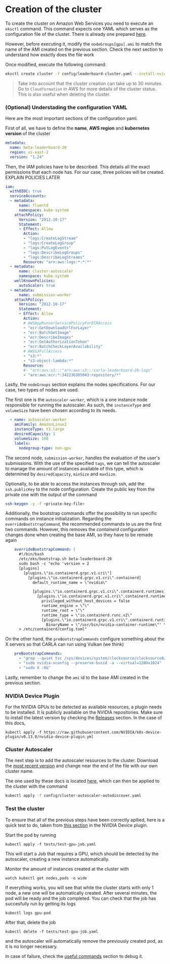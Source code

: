 # Creation of the cluster

To create the cluster on Amazon Web Services you need to execute an `eksctl` command. This command expects one YAML which serves as the configuration file of the cluster. There is already one prepared [here](../config/leaderboard-cluster.yaml).

However, before executing it, modify the `nodeGroups[gpu].ami` to match the name of the AMI created on the previous section. Check the next section to understand how exactly does the file work

Once modified, execute the following command:

```bash
eksctl create cluster -f config/leaderboard-cluster.yaml --install-nvidia-plugin=false
```

> Take into account that the cluster creation can take up to 30 minutes. Go to `Cloudformation` in AWS for more details of the cluster status. This is also useful when deleting the cluster.

### (Optional) Understading the configuration YAML

Here are the most important sections of the configuration yaml.

First of all, we have to define the **name**, **AWS region** and **kubernetes version** of the cluster
```yaml
metadata:
  name: beta-leaderboard-20
  region: us-east-2
  version: "1.24"
```

Then, the IAM policies have to be described. This details all the exact permissions that each node has. For our case, three policies will be created. EXPLAIN POLICIES LATER
```yaml
iam:
  withOIDC: true
  serviceAccounts:
  - metadata:
      name: fluentd
      namespace: kube-system
    attachPolicy:
      Version: "2012-10-17"
      Statement:
      - Effect: Allow
        Action:
        - "logs:CreateLogStream"
        - "logs:CreateLogGroup"
        - "logs:PutLogEvents"
        - "logs:DescribeLogGroups"
        - "logs:DescribeLogStreams"
        Resource: "arn:aws:logs:*:*:*"
  - metadata:
      name: cluster-autoscaler
      namespace: kube-system
    wellKnownPolicies:
      autoScaler: true
  - metadata:
      name: submission-worker
    attachPolicy:
      Version: "2012-10-17"
      Statement:
      - Effect: Allow
        Action:
        # AWSAppRunnerServicePolicyForECRAccess
        - "ecr:GetDownloadUrlForLayer"
        - "ecr:BatchGetImage"
        - "ecr:DescribeImages"
        - "ecr:GetAuthorizationToken"
        - "ecr:BatchCheckLayerAvailability"
        # AWSS3FullAccess
        - "s3:*"
        - "s3-object-lambda:*"
        Resource:
        #- "arn:aws:s3:::"arn:aws:s3:::carla-leaderboard-20-logs"
        - "arn:aws:ecr:*:342236305043:repository/*"
```

Lastly, the `nodeGroups` section explains the nodes specifications. For our case, two types of nodes are used.

The first one is the `autoscaler-worker`, which is a one instance node responsible for running the autoscaler. As such, the `instanceType` and `volumeSize` have been chosen according to its needs.
```yaml
  - name: autoscaler-worker
    amiFamily: AmazonLinux2
    instanceType: t3.large
    desiredCapacity: 1
    volumeSize: 100
    labels:
      nodegroup-type: non-gpu
```

The second node, `submission-worker`, handles the evaluation of the user's submissions. With the use of the specified `tags`, we can tell the autoscaler to manage the amount of instances available of this type, which is determined by `desiredCapacity`, `minSize` and `maxSize`.

Optionally, to be able to access the instances through ssh, add the `ssh.publicKey` to the node configuration. Create the public key from the private one with the output of the command

```bash
ssh-keygen -y -f <private-key-file>
```

Additionally, the bootstrap commands offer the possibility to run specific commands on instance initialization. Regarding the `overrideBootstrapCommand`, the recommended commands to us are the first two commands. However, this removes the *containerd* configuration changes done when creating the base AMI, so they have to be remade again
```yaml
    overrideBootstrapCommand: |
      #!/bin/bash
      /etc/eks/bootstrap.sh beta-leaderboard-20
      sudo bash -c "echo 'version = 2
      [plugins]
        [plugins.\"io.containerd.grpc.v1.cri\"]
          [plugins.\"io.containerd.grpc.v1.cri\".containerd]
            default_runtime_name = \"nvidia\"

            [plugins.\"io.containerd.grpc.v1.cri\".containerd.runtimes]
              [plugins.\"io.containerd.grpc.v1.cri\".containerd.runtimes.nvidia]
                privileged_without_host_devices = false
                runtime_engine = \"\"
                runtime_root = \"\"
                runtime_type = \"io.containerd.runc.v2\"
                [plugins.\"io.containerd.grpc.v1.cri\".containerd.runtimes.nvidia.options]
                  BinaryName = \"/usr/bin/nvidia-container-runtime\"' \
      > /etc/containerd/config.toml"
```

On the other hand, the `preBootstrapCommands` configure something about the X servers so that CARLA can run using Vulkan (we think)
```yaml
    preBootstrapCommands:
      - "grep --quiet tsc /sys/devices/system/clocksource/clocksource0/available_clocksource && sudo bash -c 'echo tsc > /sys/devices/system/clocksource/clocksource0/current_clocksource'"
      - "sudo nvidia-xconfig --preserve-busid -a --virtual=1280x1024"
      - "sudo X :0&"
```

Lastly, remember to change the `ami` id to the base AMI created in the previous section.

### NVIDIA Device Plugin

For the NVIDIA GPUs to be detected as available resources, a plugin needs to be installed. It is publicly available on the NVIDIA repositories. Make sure to install the latest version by checking the [Releases](https://github.com/NVIDIA/k8s-device-plugin/releases) section. In the case of this docs, 

```
kubectl apply -f https://raw.githubusercontent.com/NVIDIA/k8s-device-plugin/v0.13.0/nvidia-device-plugin.yml
```

### Cluster Autoscaler

The next step is to add the autoscaler resources to the cluster. Download the [most recent version](https://github.com/kubernetes/autoscaler/blob/master/cluster-autoscaler/cloudprovider/aws/examples/cluster-autoscaler-autodiscover.yaml) and change *<YOUR CLUSTER NAME>* near the end of the file with our own cluster name.

The one used by these docs is located [here](../config/cluster-autoscaler-autodiscover.yaml), which can then be applied to the cluster with the command
```bash
kubectl apply -f config/cluster-autoscaler-autodiscover.yaml
```

### Test the cluster

To ensure that all of the previous steps have been correctly apllied, here is a quick test to do, taken from [this section](https://github.com/NVIDIA/k8s-device-plugin#running-gpu-jobs) in the NVIDIA Device plugin.

Start the pod by running
```
kubectl apply -f tests/test-gpu-job.yaml
```

This will start a Job that requires a GPU, which should be detected by the autoscaler, creating a new instance automatically.

Monitor the amount of instances created at the cluster with
```
watch kubectl get nodes,pods -o wide
```

If everything works, you will see that while the cluster starts with only 1 node, a new one will be automatically created. After several minutes, the pod will be ready and the job completed. You can check that the job has succesfully run by getting its logs
```
kubectl logs gpu-pod
```

After that, delete the job
```
kubectl delete -f tests/test-gpu-job.yaml
```
and the autoscaler will automatically remove the previously created pod, as it is no longer necessary.

In case of failure, check the [useful commands](x_useful_commands.md) section to debug it.
